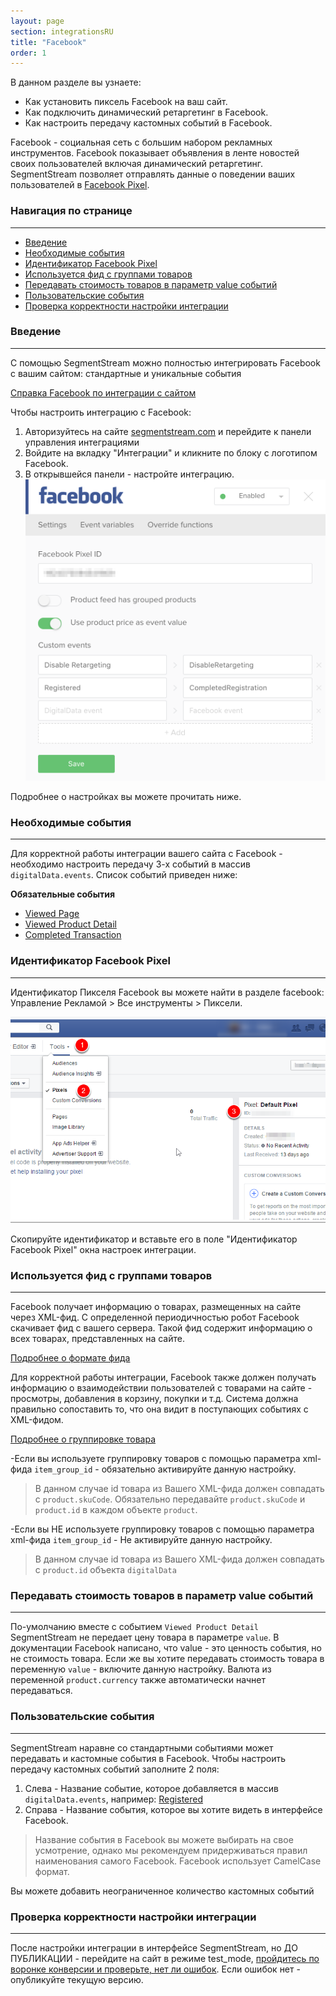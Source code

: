 ```yaml
---
layout: page
section: integrationsRU
title: "Facebook"
order: 1
---
```


В данном разделе вы узнаете:
* Как установить пиксель Facebook на ваш сайт.
* Как подключить динамический ретаргетинг в Facebook.
* Как настроить передачу кастомных событий в Facebook.

Facebook - социальная сеть с большим набором рекламных инструментов. Facebook показывает объявления в ленте новостей своих пользователей включая динамический ретаргетинг. SegmentStream позволяет отправлять данные о поведении ваших пользователей в [Facebook Pixel](https://developers.facebook.com/docs/facebook-pixel/api-reference#events).

### Навигация по странице
------
<ul class="page-navigation">
  <li><a href="#0">Введение</a></li>
  <li><a href="#1">Необходимые события</a></li>
  <li><a href="#2">Идентификатор Facebook Pixel</a></li>
  <li><a href="#2_1">Используется фид с группами товаров</a></li>
  <li><a href="#2_2">Передавать стоимость товаров в параметр value событий</a></li>
  <li><a href="#3">Пользовательские события</a></li>
  <li><a href="#4">Проверка корректности настройки интеграции</a></li>
</ul>

### <a name="0"></a>Введение
------
С помощью SegmentStream можно полностью интегрировать Facebook с вашим сайтом: стандартные и уникальные события

[Справка Facebook по интеграции с сайтом](hhttps://developers.facebook.com/docs/facebook-pixel/api-reference)

Чтобы настроить интеграцию с Facebook:
1. Авторизуйтесь на сайте [segmentstream.com](https://admin.segmentstream.com/) и перейдите к панели управления интеграциями
2. Войдите на вкладку "Интеграции" и кликните по блоку с логотипом Facebook.
3. В открывшейся панели - настройте интеграцию.
![](/img/integrations.facebook.1.png)

Подробнее о настройках вы можете прочитать ниже.

### <a name="1"></a>Необходимые события
------
Для корректной работы интеграции вашего сайта с Facebook - необходимо настроить передачу 3-х событий в массив `digitalData.events`. Список событий приведен ниже:

**Обязательные события**
* [Viewed Page](/events/viewed-page)
* [Viewed Product Detail](/events/viewed-product-detail)
* [Completed Transaction](/events/completed-transaction)

### <a name="2"></a>Идентификатор Facebook Pixel
------
Идентификатор Пикселя Facebook вы можете найти в разделе facebook: Управление Рекламой > Все инструменты > Пиксели.

![](/img/integrations.facebook.2.png)

Скопируйте идентификатор и вставьте его в поле "Идентификатор Facebook Pixel" окна настроек интеграции.

### <a name="2_1"></a>Используется фид с группами товаров
------
Facebook получает информацию о товарах, размещенных на сайте через XML-фид. С определенной периодичностью робот Facebook скачивает фид с вашего сервера. Такой фид содержит информацию о всех товарах, представленных на сайте.

[Подробнее о формате фида](https://support.google.com/merchants/answer/7052112)

Для корректной работы интеграции, Facebook также должен получать информацию о взаимодействии пользователей с товарами на сайте - просмотры, добавления в корзину, покупки и т.д. Система должна правильно сопоставить то, что она видит в поступающих событиях с XML-фидом.

[Подробнее о группировке товара](https://support.google.com/merchants/answer/6324507)

 -Если вы используете группировку товаров с помощью параметра xml-фида `item_group_id` - обязательно активируйте данную настройку.
  >В данном случае id товара из Вашего XML-фида должен совпадать с `product.skuCode`. Обязательно передавайте `product.skuCode` и `product.id` в каждом объекте `product`.

 -Если вы НЕ используете группировку товаров с помощью параметра xml-фида `item_group_id` - Не активируйте данную настройку.
  >В данном случае id товара из Вашего XML-фида должен совпадать с `product.id` объекта `digitalData`

### <a name="2_2"></a>Передавать стоимость товаров в параметр value событий
------
По-умолчанию вместе с событием `Viewed Product Detail` SegmentStream не передает цену товара в параметре `value`. В документации Facebook написано, что value - это ценность события, но не стоимость товара.
Если же вы хотите передавать стоимость товара в переменную `value` - включите данную настройку. Валюта из переменной `product.currency` также автоматически начнет передаваться.


### <a name="3"></a>Пользовательские события
------
SegmentStream наравне со стандартными событиями может передавать и кастомные события в Facebook.
Чтобы настроить передачу кастомных событий заполните 2 поля:
1. Слева - Название событие, которое добавляется в массив `digitalData.events`, например: [Registered](/events/registered)
2. Справа - Название события, которое вы хотите видеть в интерфейсе Facebook.

> Название события в Facebook вы можете выбирать на свое усмотрение, однако мы рекомендуем придерживаться правил наименования самого Facebook. Facebook использует CamelCase формат.

Вы можете добавить неограниченное количество кастомных событий

### <a name="4"></a>Проверка корректности настройки интеграции
------
После настройки интеграции в интерфейсе SegmentStream, но ДО ПУБЛИКАЦИИ - перейдите на сайт в режиме test_mode, [пройдитесь по воронке конверсии и проверьте, нет ли ошибок](/for-analyst/integrations#2).
Если ошибок нет - опубликуйте текущую версию.
